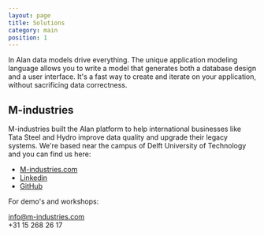 ```yaml
---
layout: page
title: Solutions
category: main
position: 1
---
```


In Alan data models drive everything.
The unique application modeling language allows you to write a model that generates both a database design and a user interface. It's a fast way to create and iterate on your application, without sacrificing data correctness.


## M-industries
M-industries built the Alan platform to help international businesses like Tata Steel and Hydro improve data quality and upgrade their legacy systems.
We're based near the campus of Delft University of Technology and you can find us here:

- [M-industries.com](https://m-industries.com)
- [Linkedin](https://www.linkedin.com/company/m-industries/)
- [GitHub](https://github.com/M-industries)

For demo's and workshops:

[info@m-industries.com](mailto:info@m-industries.com)  
+31 15 268 26 17

